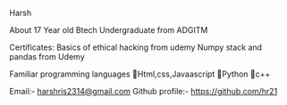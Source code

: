 Harsh

About 
17 Year old Btech Undergraduate from ADGITM

Certificates:
Basics of ethical hacking from udemy
Numpy stack and pandas from Udemy

Familiar programming languages
Html,css,Javaascript
Python
c++

Email:- harshris2314@gmail.com
Github profile:- https://github.com/hr21
